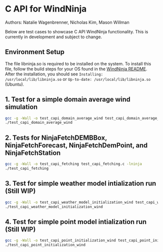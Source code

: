 # C API for WindNinja

Authors: Natalie Wagenbrenner, Nicholas Kim, Mason Willman

Below are test cases to showcase C API WindNinja functionality. This is currently in development and subject to change. 

## Environment Setup 
The file libninja.so is required to be installed on the system. To install this file, follow the build steps for your OS found in the [WindNinja README](https://github.com/firelab/windninja). After the installation, you should see ```Installing: /usr/local/lib/libninja.so``` or ```Up-to-date: /usr/local/lib/libninja.so``` (Ubuntu).

## 1. Test for a simple domain average wind simulation

```bash
gcc -g -Wall -o test_capi_domain_average_wind test_capi_domain_average_wind.c -lninja
./test_capi_domain_average_wind
```

## 2. Tests for NinjaFetchDEMBBox, NinjaFetchForecast, NinjaFetchDemPoint, and NinjaFetchStation

```bash
gcc -g -Wall -o test_capi_fetching test_capi_fetching.c -lninja
./test_capi_fetching
```

## 3. Test for simple weather model intialization run (Still WIP)

```bash
gcc -g -Wall -o test_capi_weather_model_initialization_wind test_capi_weather_model_initialization_wind.c -lninja
./test_capi_weather_model_initialization_wind
```

## 4. Test for simple point model intialization run (Still WIP)

```bash
gcc -g -Wall -o test_capi_point_initialization_wind test_capi_point_initialization_wind.c -lninja
./test_capi_point_initialization_wind
```